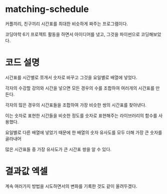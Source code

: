 # matching-schedule
커플끼리, 친구끼리 시간표를 최대한 비슷하게 짜주는 프로그램이다.

코딩야학 6기 프로젝트 활동을 하면서 아이디어를 냈고, 그것을 파이썬으로 코딩해보았다.

# 코드 설명
시간표를 시간별로 쪼개서 숫자로 바꾸고 그것을 요일별로 배열에 넣었다.

각자의 수강할 강의와 시간을 넣으면 모든 경우의 수를 조합하여 여러개의 시간표를 만든다.

각자의 많은 경우의 시간표들을 조합하여 가장 비슷한 쌍의 시간표를 찾아낸다.

이는 숫자로 표현한 시간들을 비슷한 정도를 숫자로 표현해주는 라이브러리의 함수를 사용했다.

요일별로 다른 배열에 넣었기 때문에 한 배열의 숫자 유사도를 모두 더해 가장 큰 숫자를 골라내어

많은 시간표들 중 가장 유사도가 큰 시간표 쌍을 알 수 있다.

# 결과값 엑셀
계속 여러가지 방법을 시도하면서의 변화를 기록한 것도 같이 올려두겠다.
